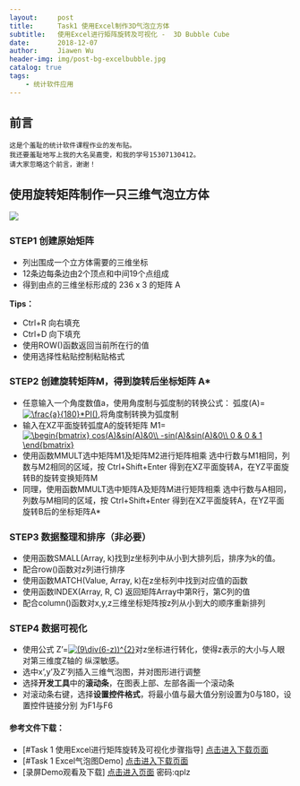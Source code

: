 ```yaml
---
layout:     post
title:      Task1 使用Excel制作3D气泡立方体 
subtitle:   使用Excel进行矩阵旋转及可视化 -  3D Bubble Cube
date:       2018-12-07
author:     Jiawen Wu
header-img: img/post-bg-excelbubble.jpg
catalog: true
tags:
    - 统计软件应用
---
```


## 前言

	这是个羞耻的统计软件课程作业的发布贴。
	我还要羞耻地写上我的大名吴嘉雯，和我的学号15307130412。
	请大家忽略这个前言，谢谢！
	
## 使用旋转矩阵制作一只三维气泡立方体
![](https://ws4.sinaimg.cn/large/006tNbRwgy1fxydd64s2kj30yy0e2jyl.jpg)

### STEP1 创建原始矩阵
- 列出围成一个立方体需要的三维坐标
- 12条边每条边由2个顶点和中间19个点组成
- 得到由点的三维坐标形成的 236 x 3 的矩阵 A

**Tips：**
- Ctrl+R 向右填充
- Ctrl+D 向下填充
- 使用ROW()函数返回当前所在行的值
- 使用选择性粘贴控制粘贴格式

### STEP2 创建旋转矩阵M，得到旋转后坐标矩阵 A*
- 任意输入一个角度数值a，使用角度制与弧度制的转换公式：  弧度(A)=<a href="https://www.codecogs.com/eqnedit.php?latex=\frac{a}{180}*PI()" target="_blank"><img src="https://latex.codecogs.com/gif.latex?\frac{a}{180}*PI()" title="\frac{a}{180}*PI()" /></a>,将角度制转换为弧度制
- 输入在XZ平面旋转弧度A的旋转矩阵  M1=<a href="https://www.codecogs.com/eqnedit.php?latex=\begin{bmatrix}&space;cos(A)&sin(A)&0\\&space;-sin(A)&sin(A)&0\\&space;0&space;&&space;0&space;&&space;1&space;\end{bmatrix}" target="_blank"><img src="https://latex.codecogs.com/gif.latex?\begin{bmatrix}&space;cos(A)&sin(A)&0\\&space;-sin(A)&sin(A)&0\\&space;0&space;&&space;0&space;&&space;1&space;\end{bmatrix}" title="\begin{bmatrix} cos(A)&sin(A)&0\\ -sin(A)&sin(A)&0\\ 0 & 0 & 1 \end{bmatrix}" /></a>
- 使用函数MMULT选中矩阵M1及矩阵M2进行矩阵相乘
	选中行数与M1相同，列数与M2相同的区域，按 Ctrl+Shift+Enter 得到在XZ平面旋转A，在YZ平面旋转B的旋转变换矩阵M
- 同理，使用函数MMULT选中矩阵A及矩阵M进行矩阵相乘
	选中行数与A相同，列数与M相同的区域，按 Ctrl+Shift+Enter 得到在XZ平面旋转A，在YZ平面旋转B后的坐标矩阵A*

### STEP3 数据整理和排序（非必要）
- 使用函数SMALL(Array, k)找到z坐标列中从小到大排列后，排序为k的值。
- 配合row()函数对z列进行排序
- 使用函数MATCH(Value, Array, k)在z坐标列中找到对应值的函数
- 使用函数INDEX(Array, R, C) 返回矩阵Array中第R行，第C列的值
- 配合column()函数对x,y,z三维坐标矩阵按z列从小到大的顺序重新排列

### STEP4 数据可视化
- 使用公式   Z’=<a href="https://www.codecogs.com/eqnedit.php?latex=(9\div(6-z))^{2}" target="_blank"><img src="https://latex.codecogs.com/gif.latex?(9\div(6-z))^{2}" title="(9\div(6-z))^{2}" /></a>对z坐标进行转化，使得z表示的大小与人眼对第三维度Z轴的
纵深敏感。
- 选中x’,y’及Z’列插入三维气泡图，并对图形进行调整
- 选择**开发工具**中的**滚动条**，在图表上部、左部各画一个滚动条
- 对滚动条右键，选择**设置控件格式**，将最小值与最大值分别设置为0与180，设置控件链接分别
为F1与F6

#### 参考文件下载：
- [#Task 1 使用Excel进行矩阵旋转及可视化步骤指导] 
<a href="https://github.com/BrokenCrayons/Statistics-Application/tree/master/%23Task1%20Excel%E7%9F%A9%E9%98%B5%E6%97%8B%E8%BD%AC%E5%8F%8A%E5%8F%AF%E8%A7%86%E5%8C%96%20">点击进入下载页面</a>
- [#Task 1 Excel气泡图Demo]
<a href="https://github.com/BrokenCrayons/Statistics-Application/tree/master/%23Task1%20Excel%E7%9F%A9%E9%98%B5%E6%97%8B%E8%BD%AC%E5%8F%8A%E5%8F%AF%E8%A7%86%E5%8C%96%20" download="使用Excel进行矩阵旋转及可视化.xlsx">点击进入下载页面</a>
- [录屏Demo观看及下载]
<a href="https://pan.baidu.com/s/1u8NWsAivq4jOCwkV_pC8jQ">点击进入页面</a>
密码:qplz